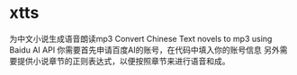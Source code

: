 # xtts
为中文小说生成语音朗读mp3
Convert Chinese Text novels to mp3 using Baidu AI API
你需要首先申请百度AI的账号，在代码中填入你的账号信息
另外需要提供小说章节的正则表达式，以便按照章节来进行语音和成。
